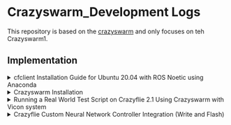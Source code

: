# Crazyswarm_Development Logs
This repository is based on the [crazyswarm](https://github.com/USC-ACTLab/crazyswarm/tree/master) and only focuses on teh Crazyswarm1.

## Implementation

<details>
<summary>cfclient Installation Guide for Ubuntu 20.04 with ROS Noetic using Anaconda</summary>

#### Prerequisites
This project requires Python 3.8 - 3.12.

#### Step 1: Install Dependencies
Open a terminal and run the following commands to install the necessary system dependencies:

```bash
  sudo apt update
  sudo apt install -y git libxcb-xinerama0 libxcb-cursor0
```
#### Step 2: Install Anaconda
If you haven't installed Anaconda yet, download and install it from [Anaconda's official website](https://www.anaconda.com/products/individual).

#### Step 3: Create and Activate a Virtual Environment
Create a new virtual environment with Python 3.8 (or your desired version):

```bash
  conda create -n cfclient-env python=3.8
  conda activate cfclient-env
```

#### Step 4: Install ROS Noetic Dependencies
Source your ROS Noetic setup script:

```bash
  source /opt/ros/noetic/setup.bash
```

#### Step 5: Clone the Repository
Clone the `crazyflie-clients-python` repository:

```bash
  git clone https://github.com/bitcraze/crazyflie-clients-python
  cd crazyflie-clients-python
```
#### Step 6: Install the Client
Install the client in editable mode:

```bash
  pip install -e .
```
For development mode, use:
```bash
  pip install -e .[dev]
```
#### Step 7: Set up udev Permissions
Set up udev permissions for Crazyradio. Follow the instructions in the [cflib installation guide](https://www.bitcraze.io/documentation/repository/crazyflie-lib-python/master/installation/).

Note: *For detailed solutions to issues where cfclient cannot be opened - USB permissions issue (unable to use Crazyradio):
Follow the instructions in the [USB permissions | Bitcraze](https://www.bitcraze.io/documentation/repository/crazyflie-lib-python/master/installation/usb_permissions/
).
#### Step 8: Running the Client
You can run the client with the following commands:

```bash
  cfclient
  cfheadless
  cfloader
  cfzmq
```
or with:
```bash
  python -m cfclient.gui
```
Make sure your virtual environment is activated each time you use cfclient.

</details>

<details>
<summary>Crazyswarm Installation</summary>
Please follow the [instructions](https://crazyswarm.readthedocs.io/en/latest/).
  
From Changelog section to Overview section.
</details>

<details>
<summary>Running a Real World Test Script on Crazyflie 2.1 Using Crazyswarm with Vicon system</summary>
  
#### Prerequisites
- Crazyflie 2.1
- Crazyswarm
- Vicon Tracker 3.10
- Single Marker
- There are conflicts between ros and conda environment, do not use conda.


#### Steps

1. **Connect both laptop and lab computer to same WIFI:**

2. **Add Crazyflie object to Vicon tracking system:**

   Attach the single marker to the appropriate position on the Crazyflie 2.1.
   
   Open Vicon System.
   
   Open Vicon Tracker 3.10 in computer.
   
   You can check that single marker as a point in the vicon system.

2. **Follow Crazyswarm instructions on [Configuration](https://crazyswarm.readthedocs.io/en/latest/configuration.html):**

   Here we choose Vicon as tracking system and Single Marker as object tracking mode.

   For Enumerate Crazyflies section, modify crazyflies.yaml with following parameters:
   
   ```
   # ros_ws/src/crazyswarm/launch/crazyflies.yaml
   crazyflies:
   - id: 1
    channel: 100
    initialPosition: [-2.26499, -1.61604, 0.032]
    type: CF21SingleMarker
   ```

   Do not do the Update firmware and Manage fleet with the Chooser sections.

4. **Turn on Crazyflie 2.1, ready for connection:**

5. **Run Hovering (hello, world):**

   4.1 Run the test script in simulation mode to make sure your Python interpreter is set up correctly:
   ```python
    python hello_world.py --sim
   ```
   In the 3D visualization, you should see a Crazyflie take off, hover for a few seconds, and then land.

   4.2 Start Ros:

   Open a new terminal and run
   
   ```python
    roscore
   ```

   4.3 Start the crazyswarm_server:
   ```python
    source ros_ws/devel/setup.bash
    roslaunch crazyswarm hover_swarm.launch
   ```

   You should see the Crazyflie 2.1 connect with laptop, there should be one light on Crazyflie 2.1 shows green and the radio device attached to the laptop will also show green light.

   A software rviz in laptop will launch and show the estimated pose of cf1.

   4.4 Run hello_world.py script in real world:

   Open a new terminal and run
  
   ```python
    source devel/setup.bash
    python hello_world.py
   ```
   * the hello_world.py is located in ros_ws/src/crazyswarm/script/
  
   ** Note:

   1. Before running hello_world.py scripts, we need to deactivate Conda or any other environments manager.
   2. Depending on library updating, some syntax of code needs to be changed.
  
   
</details>

<details>
<summary>Crazyflie Custom Neural Network Controller Integration (Write and Flash)</summary>
  
#### Prerequisites

- Crazyflie 2.1
- A pre-trained neural network model saved as `model_latest.pt` which contains all the necessary neural network data in a dict format.

#### Steps

1. **Write a script (`convert.py`) to load the neural network model dictionary and convert the parameters into C arrays, then write them into `model_parameters.c` file:**

    ```python
    import torch
    
    def tensor_to_c_array(tensor, name):
        array = tensor.cpu().numpy()  # Ensure the tensor is processed on CPU
        c_array = ""
        if len(array.shape) == 2:
            shape_str = f"[{array.shape[0]}][{array.shape[1]}]"
            c_array = f"static const float {name}{shape_str} = {{\n"
            for row in array:
                c_array += "    {" + ', '.join(map(str, row)) + "},\n"
            c_array += "};\n"
        elif len(array.shape) == 1:
            shape_str = f"[{array.shape[0]}]"
            c_array = f"static const float {name}{shape_str} = {{"
            c_array += ', '.join(map(str, array))
            c_array += "};\n"
        return c_array
    
    def recursive_convert(name, param, c_arrays):
        if isinstance(param, torch.Tensor):  # Check if the parameter is a tensor
            c_name = name.replace('.', '_')
            c_arrays.append(tensor_to_c_array(param, c_name))
        elif isinstance(param, dict):  # If it's a dictionary, process recursively
            for sub_name, sub_param in param.items():
                recursive_convert(f"{name}.{sub_name}", sub_param, c_arrays)
    
    # Load the model's state dictionary
    model_state_dict = torch.load('model_latest.pt', map_location=torch.device('cpu'))
    
    # Convert each parameter to C arrays
    c_arrays = []
    for name, param in model_state_dict.items():
        recursive_convert(name, param, c_arrays)
    
    # Write all C arrays to a file
    with open('model_parameters.c', 'w') as f:
        for c_array in c_arrays:
            if c_array:  # Write to file only if c_array is not empty
                f.write(c_array + '\n')

    ```

2. **In `model_parameters.c`, extracting the weights and biases for the policy neural network layers:**

    ```c
    // Example of the generated C arrays for the policy layer
    static const float agent_ac_actor_pi_net_fcs_0_weight[64][17] = {...}
    static const float agent_ac_actor_pi_net_fcs_0_bias[64] = {...}

    // other layers
    ```
#### Todo:

1. Set as default controller
2. Compile firmware
3. Flash firmware
4. Verification and testing


#### Can use for reference:

[GitHub - mahaitongdae/crazyflie-firmware at dev-nn](https://github.com/mahaitongdae/crazyflie-firmware/tree/dev-nn)

At src/modules/src/controller



</details>

